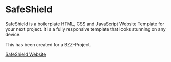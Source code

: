 # SafeShield

SafeShield is a boilerplate HTML, CSS and JavaScript Website Template for your next project. It is a fully responsive template that looks stunning on any device.

This has been created for a BZZ-Project.

[SafeShield Website](https://safe-shield.vercel.app)